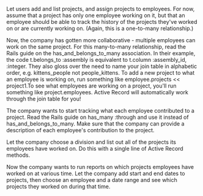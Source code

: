 Let users add and list projects, and assign projects to employees. For now, assume that a project has only one employee working on it, but that an employee should be able to track the history of the projects they've worked on or are currently working on. (Again, this is a one-to-many relationship.)

Now, the company has gotten more collaborative - multiple employees can work on the same project. For this many-to-many relationship, read the Rails guide on the has_and_belongs_to_many association. In their example, the code t.belongs_to :assembly is equivalent to t.column :assembly_id, :integer. They also gloss over the need to name your join table in alphabetic order, e.g. kittens_people not people_kittens. To add a new project to what an employee is working on, run something like employee.projects << project1.To see what employees are working on a project, you'll run something like project.employees. Active Record will automatically work through the join table for you!



The company wants to start tracking what each employee contributed to a project. Read the Rails guide on has_many :through and use it instead of has_and_belongs_to_many. Make sure that the company can provide a description of each employee's contribution to the project.

Let the company choose a division and list out all of the projects its employees have worked on. Do this with a single line of Active Record methods.

Now the company wants to run reports on which projects employees have worked on at various time. Let the company add start and end dates to projects, then choose an employee and a date range and see which projects they worked on during that time.
